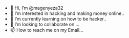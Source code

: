 - 👋 Hi, I’m @magenyeza32
- 👀 I’m interested in hacking and making money online..
- 🌱 I’m currently learning on how to be hacker..
- 💞️ I’m looking to collaborate on ...
- 📫 How to reach me on my Email...

<!---
magenyeza32/magenyeza32 is a ✨ special ✨ repository because its `README.md` (this file) appears on your GitHub profile.
You can click the Preview link to take a look at your changes.
--->

